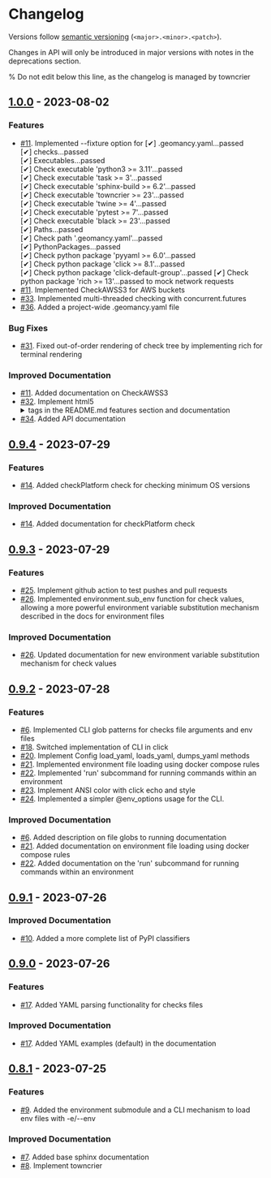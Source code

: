 # Changelog

Versions follow [semantic versioning](https://semver.org/>)
(``<major>.<minor>.<patch>``).

Changes in API will only be introduced in major versions with notes in the
deprecations section.

% Do not edit below this line, as the changelog is managed by towncrier

<!-- towncrier release notes start -->

## [1.0.0](https://github.com/jlorieau/geomancy/tree/1.0.0) - 2023-08-02


### Features

- [#11](https://github.com/jlorieau/geomancy/issues/11). Implemented --fixture option for  [✔] .geomancy.yaml...passed                                   
   [✔]   checks...passed                                         
   [✔]     Executables...passed                                  
   [✔]       Check executable 'python3 >= 3.11'...passed         
   [✔]       Check executable 'task >= 3'...passed               
   [✔]       Check executable 'sphinx-build >= 6.2'...passed     
   [✔]       Check executable 'towncrier >= 23'...passed         
   [✔]       Check executable 'twine >= 4'...passed              
   [✔]       Check executable 'pytest >= 7'...passed             
   [✔]       Check executable 'black >= 23'...passed             
   [✔]     Paths...passed                                        
   [✔]       Check path '.geomancy.yaml'...passed                
   [✔]     PythonPackages...passed                               
   [✔]       Check python package 'pyyaml >= 6.0'...passed       
   [✔]       Check python package 'click >= 8.1'...passed        
   [✔]       Check python package 'click-default-group'...passed 
   [✔]       Check python package 'rich >= 13'...passed           to mock network requests
- [#11](https://github.com/jlorieau/geomancy/issues/11). Implemented CheckAWSS3 for AWS buckets
- [#33](https://github.com/jlorieau/geomancy/issues/33). Implemented multi-threaded checking with concurrent.futures
- [#36](https://github.com/jlorieau/geomancy/issues/36). Added a project-wide .geomancy.yaml file


### Bug Fixes

- [#31](https://github.com/jlorieau/geomancy/issues/31). Fixed out-of-order rendering of check tree by implementing rich for terminal rendering


### Improved Documentation

- [#11](https://github.com/jlorieau/geomancy/issues/11). Added documentation on CheckAWSS3
- [#32](https://github.com/jlorieau/geomancy/issues/32). Implement html5 <details> and <summary> tags in the README.md features section and documentation
- [#34](https://github.com/jlorieau/geomancy/issues/34). Added API documentation


## [0.9.4](https://github.com/jlorieau/geomancy/tree/0.9.4) - 2023-07-29


### Features

- [#14](https://github.com/jlorieau/geomancy/issues/14). Added checkPlatform check for checking minimum OS versions


### Improved Documentation

- [#14](https://github.com/jlorieau/geomancy/issues/14). Added documentation for checkPlatform check


## [0.9.3](https://github.com/jlorieau/geomancy/tree/0.9.3) - 2023-07-29


### Features

- [#25](https://github.com/jlorieau/geomancy/issues/25). Implement github action to test pushes and pull requests
- [#26](https://github.com/jlorieau/geomancy/issues/26). Implemented environment.sub_env function for check values, allowing a more powerful environment variable substitution mechanism described in the docs for environment files


### Improved Documentation

- [#26](https://github.com/jlorieau/geomancy/issues/26). Updated documentation for new environment variable substitution mechanism for check values


## [0.9.2](https://github.com/jlorieau/geomancy/tree/0.9.2) - 2023-07-28


### Features

- [#6](https://github.com/jlorieau/geomancy/issues/6). Implemented CLI glob patterns for checks file arguments and env files
- [#18](https://github.com/jlorieau/geomancy/issues/18). Switched implementation of CLI in click
- [#20](https://github.com/jlorieau/geomancy/issues/20). Implement Config load_yaml, loads_yaml, dumps_yaml methods
- [#21](https://github.com/jlorieau/geomancy/issues/21). Implemented environment file loading using docker compose rules
- [#22](https://github.com/jlorieau/geomancy/issues/22). Implemented 'run' subcommand for running commands within an environment
- [#23](https://github.com/jlorieau/geomancy/issues/23). Implement ANSI color with click echo and style
- [#24](https://github.com/jlorieau/geomancy/issues/24). Implemented a simpler @env_options usage for the CLI.


### Improved Documentation

- [#6](https://github.com/jlorieau/geomancy/issues/6). Added description on file globs to running documentation
- [#21](https://github.com/jlorieau/geomancy/issues/21). Added documentation on environment file loading using docker compose rules
- [#22](https://github.com/jlorieau/geomancy/issues/22). Added documentation on the 'run' subcommand for running commands within an environment


## [0.9.1](https://github.com/jlorieau/geomancy/tree/0.9.1) - 2023-07-26


### Improved Documentation

- [#10](https://github.com/jlorieau/geomancy/issues/10). Added a more complete list of PyPI classifiers


## [0.9.0](https://github.com/jlorieau/geomancy/tree/0.9.0) - 2023-07-26


### Features

- [#17](https://github.com/jlorieau/geomancy/issues/17). Added YAML parsing functionality for checks files


### Improved Documentation

- [#17](https://github.com/jlorieau/geomancy/issues/17). Added YAML examples (default) in the documentation


## [0.8.1](https://github.com/jlorieau/geomancy/tree/0.8.1) - 2023-07-25


### Features

- [#9](https://github.com/jlorieau/geomancy/issues/9). Added the environment submodule and a CLI mechanism to load env files with -e/--env


### Improved Documentation

- [#7](https://github.com/jlorieau/geomancy/issues/7). Added base sphinx documentation
- [#8](https://github.com/jlorieau/geomancy/issues/8). Implement towncrier
